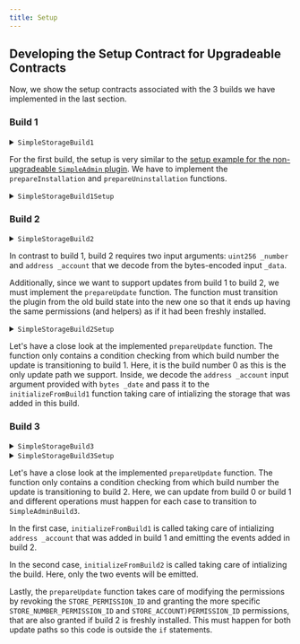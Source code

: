 ```yaml
---
title: Setup
---
```


## Developing the Setup Contract for Upgradeable Contracts

Now, we show the setup contracts associated with the 3 builds we have implemented in the last section.

### Build 1

<details>
<summary><code>SimpleStorageBuild1</code></summary>

```solidity
// SPDX-License-Identifier: AGPL-3.0-or-later
pragma solidity 0.8.17;

import {IDAO, PluginUUPSUpgradeable} from '@aragon/osx/core/plugin/PluginUUPSUpgradeable.sol';

/// @title SimpleStorage build 1
contract SimpleStorageBuild1 is PluginUUPSUpgradeable {
  bytes32 public constant STORE_PERMISSION_ID = keccak256('STORE_PERMISSION');

  uint256 public number; // added in build 1

  /// @notice Initializes the plugin when build 1 is installed.
  function initializeBuild1(IDAO _dao, uint256 _number) external initializer {
    __PluginUUPSUpgradeable_init(_dao);
    number = _number;
  }

  function storeNumber(uint256 _number) external auth(STORE_PERMISSION_ID) {
    number = _number;
  }
}
```

</details>

For the first build, the setup is very similar to the [setup example for the non-upgradeable `SimpleAdmin` plugin](../03-non-upgradeable-plugin/03-setup.md). We have to implement the `prepareInstallation` and `prepareUninstallation` functions.

<details>
<summary><code>SimpleStorageBuild1Setup</code></summary>

```solidity
// SPDX-License-Identifier: AGPL-3.0-or-later

pragma solidity 0.8.17;

import {PermissionLib} from '@aragon/osx/core/permission/PermissionLib.sol';
import {PluginSetup, IPluginSetup} from '@aragon/osx/framework/plugin/setup/PluginSetup.sol';
import {SimpleStorageBuild1} from './SimpleStorageBuild1.sol';

/// @title SimpleStorageSetup build 1
contract SimpleStorageBuild1Setup is PluginSetup {
  address private immutable simpleStorageImplementation;

  constructor() {
    simpleStorageImplementation = address(new SimpleStorageBuild1());
  }

  /// @inheritdoc IPluginSetup
  function prepareInstallation(
    address _dao,
    bytes memory _data
  ) external returns (address plugin, PreparedSetupData memory preparedSetupData) {
    uint256 number = abi.decode(_data, (uint256));

    plugin = createERC1967Proxy(
      simpleStorageImplementation,
      abi.encodeWithSelector(SimpleStorageBuild1.initializeBuild1.selector, _dao, number)
    );

    PermissionLib.MultiTargetPermission[]
      memory permissions = new PermissionLib.MultiTargetPermission[](1);

    permissions[0] = PermissionLib.MultiTargetPermission({
      operation: PermissionLib.Operation.Grant,
      where: plugin,
      who: _dao,
      condition: PermissionLib.NO_CONDITION,
      permissionId: SimpleStorageBuild1(this.implementation()).STORE_PERMISSION_ID()
    });

    preparedSetupData.permissions = permissions;
  }

  /// @inheritdoc IPluginSetup
  function prepareUninstallation(
    address _dao,
    SetupPayload calldata _payload
  ) external view returns (PermissionLib.MultiTargetPermission[] memory permissions) {
    permissions = new PermissionLib.MultiTargetPermission[](1);

    permissions[0] = PermissionLib.MultiTargetPermission({
      operation: PermissionLib.Operation.Revoke,
      where: _payload.plugin,
      who: _dao,
      condition: PermissionLib.NO_CONDITION,
      permissionId: SimpleStorageBuild1(this.implementation()).STORE_PERMISSION_ID()
    });
  }

  /// @inheritdoc IPluginSetup
  function implementation() external view returns (address) {
    return simpleStorageImplementation;
  }
}
```

</details>

### Build 2

<details>
<summary><code>SimpleStorageBuild2</code></summary>

```solidity
// SPDX-License-Identifier: AGPL-3.0-or-later
pragma solidity 0.8.17;

import {IDAO, PluginUUPSUpgradeable} from '@aragon/osx/core/plugin/PluginUUPSUpgradeable.sol';

/// @title SimpleStorage build 2
contract SimpleStorageBuild2 is PluginUUPSUpgradeable {
  bytes32 public constant STORE_PERMISSION_ID = keccak256('STORE_PERMISSION');

  uint256 public number; // added in build 1
  address public account; // added in build 2

  /// @notice Initializes the plugin when build 2 is installed.
  function initializeBuild2(
    IDAO _dao,
    uint256 _number,
    address _account
  ) external reinitializer(2) {
    __PluginUUPSUpgradeable_init(_dao);
    number = _number;
    account = _account;
  }

  /// @notice Initializes the plugin when the update from build 1 to build 2 is applied.
  /// @dev The initialization of `SimpleStorageBuild1` has already happened.
  function initializeFromBuild1(address _account) external reinitializer(2) {
    account = _account;
  }

  function storeNumber(uint256 _number) external auth(STORE_PERMISSION_ID) {
    number = _number;
  }

  function storeAccount(address _account) external auth(STORE_PERMISSION_ID) {
    account = _account;
  }
}
```

</details>

In contrast to build 1, build 2 requires two input arguments: `uint256 _number` and `address _account` that we decode from the bytes-encoded input `_data`.

Additionally, since we want to support updates from build 1 to build 2, we must implement the `prepareUpdate` function. The function must transition the plugin from the old build state into the new one so that it ends up having the same permissions (and helpers) as if it had been freshly installed.

<details>
<summary><code>SimpleStorageBuild2Setup</code></summary>

```solidity
// SPDX-License-Identifier: AGPL-3.0-or-later

pragma solidity 0.8.17;

import {PermissionLib} from '@aragon/osx/core/permission/PermissionLib.sol';
import {PluginSetup, IPluginSetup} from '@aragon/osx/framework/plugin/setup/PluginSetup.sol';
import {SimpleStorageBuild2} from './SimpleStorageBuild2.sol';

/// @title SimpleStorageSetup build 2
contract SimpleStorageBuild2Setup is PluginSetup {
  address private immutable simpleStorageImplementation;

  constructor() {
    simpleStorageImplementation = address(new SimpleStorageBuild2());
  }

  /// @inheritdoc IPluginSetup
  function prepareInstallation(
    address _dao,
    bytes memory _data
  ) external returns (address plugin, PreparedSetupData memory preparedSetupData) {
    (uint256 _number, address _account) = abi.decode(_data, (uint256, address));

    plugin = createERC1967Proxy(
      simpleStorageImplementation,
      abi.encodeWithSelector(SimpleStorageBuild2.initializeBuild2.selector, _dao, _number, _account)
    );

    PermissionLib.MultiTargetPermission[]
      memory permissions = new PermissionLib.MultiTargetPermission[](1);

    permissions[0] = PermissionLib.MultiTargetPermission({
      operation: PermissionLib.Operation.Grant,
      where: plugin,
      who: _dao,
      condition: PermissionLib.NO_CONDITION,
      permissionId: SimpleStorageBuild2(this.implementation()).STORE_PERMISSION_ID()
    });

    preparedSetupData.permissions = permissions;
  }

  /// @inheritdoc IPluginSetup
  function prepareUpdate(
    address _dao,
    uint16 _currentBuild,
    SetupPayload calldata _payload
  )
    external
    pure
    override
    returns (bytes memory initData, PreparedSetupData memory preparedSetupData)
  {
    (_dao, preparedSetupData);

    if (_currentBuild == 1) {
      address _account = abi.decode(_payload.data, (address));
      initData = abi.encodeWithSelector(
        SimpleStorageBuild2.initializeFromBuild1.selector,
        _account
      );
    }
  }

  /// @inheritdoc IPluginSetup
  function prepareUninstallation(
    address _dao,
    SetupPayload calldata _payload
  ) external view returns (PermissionLib.MultiTargetPermission[] memory permissions) {
    permissions = new PermissionLib.MultiTargetPermission[](1);

    permissions[0] = PermissionLib.MultiTargetPermission({
      operation: PermissionLib.Operation.Revoke,
      where: _payload.plugin,
      who: _dao,
      condition: PermissionLib.NO_CONDITION,
      permissionId: SimpleStorageBuild2(this.implementation()).STORE_PERMISSION_ID()
    });
  }

  /// @inheritdoc IPluginSetup
  function implementation() external view returns (address) {
    return simpleStorageImplementation;
  }
}
```

</details>

Let's have a close look at the implemented `prepareUpdate` function. The function only contains a condition checking from which build number the update is transitioning to build 1. Here, it is the build number 0 as this is the only update path we support. Inside, we decode the `address _account` input argument provided with `bytes _date` and pass it to the `initializeFromBuild1` function taking care of intializing the storage that was added in this build.

### Build 3

<details>
<summary><code>SimpleStorageBuild3</code></summary>

```solidity
// SPDX-License-Identifier: AGPL-3.0-or-later
pragma solidity 0.8.17;

import {IDAO, PluginUUPSUpgradeable} from '@aragon/osx/core/plugin/PluginUUPSUpgradeable.sol';

/// @title SimpleStorage build 3
contract SimpleStorageBuild3 is PluginUUPSUpgradeable {
  bytes32 public constant STORE_NUMBER_PERMISSION_ID = keccak256('STORE_NUMBER_PERMISSION'); // changed in build 3
  bytes32 public constant STORE_ACCOUNT_PERMISSION_ID = keccak256('STORE_ACCOUNT_PERMISSION'); // added in build 3

  uint256 public number; // added in build 1
  address public account; // added in build 2

  // added in build 3
  event NumberStored(uint256 number);
  event AccountStored(address account);
  error AlreadyStored();

  /// @notice Initializes the plugin when build 3 is installed.
  function initializeBuild3(
    IDAO _dao,
    uint256 _number,
    address _account
  ) external reinitializer(3) {
    __PluginUUPSUpgradeable_init(_dao);
    number = _number;
    account = _account;

    emit NumberStored({number: _number});
    emit AccountStored({account: _account});
  }

  /// @notice Initializes the plugin when the update from build 2 to build 3 is applied.
  /// @dev The initialization of `SimpleStorageBuild2` has already happened.
  function initializeFromBuild2() external reinitializer(3) {
    emit NumberStored({number: number});
    emit AccountStored({account: account});
  }

  /// @notice Initializes the plugin when the update from build 1 to build 3 is applied.
  /// @dev The initialization of `SimpleStorageBuild1` has already happened.
  function initializeFromBuild1(address _account) external reinitializer(3) {
    account = _account;

    emit NumberStored({number: number});
    emit AccountStored({account: _account});
  }

  function storeNumber(uint256 _number) external auth(STORE_NUMBER_PERMISSION_ID) {
    if (_number == number) revert AlreadyStored();

    number = _number;

    emit NumberStored({number: _number});
  }

  function storeAccount(address _account) external auth(STORE_ACCOUNT_PERMISSION_ID) {
    if (_account == account) revert AlreadyStored();

    account = _account;

    emit AccountStored({account: _account});
  }
}
```

</details>

<details>
<summary><code>SimpleStorageBuild3Setup</code></summary>

```solidity
// SPDX-License-Identifier: AGPL-3.0-or-later

pragma solidity 0.8.17;

import {PermissionLib} from '@aragon/osx/core/permission/PermissionLib.sol';
import {PluginSetup, IPluginSetup} from '@aragon/osx/framework/plugin/setup/PluginSetup.sol';
import {SimpleStorageBuild2} from '../build2/SimpleStorageBuild2.sol';
import {SimpleStorageBuild3} from './SimpleStorageBuild3.sol';

/// @title SimpleStorageSetup build 3
contract SimpleStorageBuild3Setup is PluginSetup {
  address private immutable simpleStorageImplementation;

  constructor() {
    simpleStorageImplementation = address(new SimpleStorageBuild3());
  }

  /// @inheritdoc IPluginSetup
  function prepareInstallation(
    address _dao,
    bytes memory _data
  ) external returns (address plugin, PreparedSetupData memory preparedSetupData) {
    (uint256 _number, address _account) = abi.decode(_data, (uint256, address));

    plugin = createERC1967Proxy(
      simpleStorageImplementation,
      abi.encodeWithSelector(SimpleStorageBuild3.initializeBuild3.selector, _dao, _number, _account)
    );

    PermissionLib.MultiTargetPermission[]
      memory permissions = new PermissionLib.MultiTargetPermission[](2);

    permissions[0] = PermissionLib.MultiTargetPermission({
      operation: PermissionLib.Operation.Grant,
      where: plugin,
      who: _dao,
      condition: PermissionLib.NO_CONDITION,
      permissionId: SimpleStorageBuild3(this.implementation()).STORE_NUMBER_PERMISSION_ID()
    });

    permissions[1] = permissions[0];
    permissions[1].permissionId = SimpleStorageBuild3(this.implementation())
      .STORE_ACCOUNT_PERMISSION_ID();

    preparedSetupData.permissions = permissions;
  }

  /// @inheritdoc IPluginSetup
  function prepareUpdate(
    address _dao,
    uint16 _currentBuild,
    SetupPayload calldata _payload
  )
    external
    view
    override
    returns (bytes memory initData, PreparedSetupData memory preparedSetupData)
  {
    if (_currentBuild == 1) {
      address _account = abi.decode(_payload.data, (address));
      initData = abi.encodeWithSelector(
        SimpleStorageBuild3.initializeFromBuild1.selector,
        _account
      );
    } else if (_currentBuild == 2) {
      initData = abi.encodeWithSelector(SimpleStorageBuild3.initializeFromBuild2.selector);
    }

    PermissionLib.MultiTargetPermission[]
      memory permissions = new PermissionLib.MultiTargetPermission[](3);
    permissions[0] = PermissionLib.MultiTargetPermission({
      operation: PermissionLib.Operation.Revoke,
      where: _dao,
      who: _payload.plugin,
      condition: PermissionLib.NO_CONDITION,
      permissionId: keccak256('STORE_PERMISSION')
    });

    permissions[1] = permissions[0];
    permissions[1].operation = PermissionLib.Operation.Grant;
    permissions[1].permissionId = SimpleStorageBuild3(this.implementation())
      .STORE_NUMBER_PERMISSION_ID();

    permissions[2] = permissions[1];
    permissions[2].permissionId = SimpleStorageBuild3(this.implementation())
      .STORE_ACCOUNT_PERMISSION_ID();

    preparedSetupData.permissions = permissions;
  }

  /// @inheritdoc IPluginSetup
  function prepareUninstallation(
    address _dao,
    SetupPayload calldata _payload
  ) external view returns (PermissionLib.MultiTargetPermission[] memory permissions) {
    permissions = new PermissionLib.MultiTargetPermission[](2);

    permissions[0] = PermissionLib.MultiTargetPermission({
      operation: PermissionLib.Operation.Revoke,
      where: _payload.plugin,
      who: _dao,
      condition: PermissionLib.NO_CONDITION,
      permissionId: SimpleStorageBuild3(this.implementation()).STORE_NUMBER_PERMISSION_ID()
    });

    permissions[1] = permissions[1];
    permissions[1].permissionId = SimpleStorageBuild3(this.implementation())
      .STORE_ACCOUNT_PERMISSION_ID();
  }

  /// @inheritdoc IPluginSetup
  function implementation() external view returns (address) {
    return simpleStorageImplementation;
  }
}
```

</details>

Let's have a close look at the implemented `prepareUpdate` function. The function only contains a condition checking from which build number the update is transitioning to build 2. Here, we can update from build 0 or build 1 and different operations must happen for each case to transition to `SimpleAdminBuild3`.

In the first case, `initializeFromBuild1` is called taking care of intializing `address _account` that was added in build 1 and emitting the events added in build 2.

In the second case, `initializeFromBuild2` is called taking care of intializing the build. Here, only the two events will be emitted.

Lastly, the `prepareUpdate` function takes care of modifying the permissions by revoking the `STORE_PERMISSION_ID` and granting the more specific `STORE_NUMBER_PERMISSION_ID` and `STORE_ACCOUNT)PERMISSION_ID` permissions, that are also granted if build 2 is freshly installed. This must happen for both update paths so this code is outside the `if` statements.
